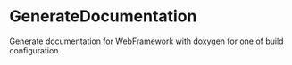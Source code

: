 # GenerateDocumentation

Generate documentation for WebFramework with doxygen for one of build configuration.
